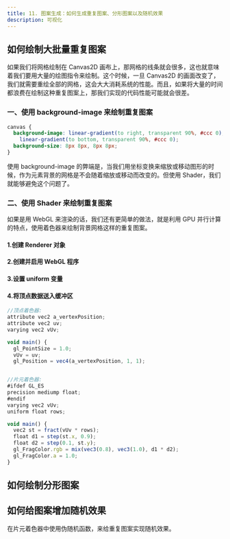 ```yaml
---
title: 11. 图案生成：如何生成重复图案、分形图案以及随机效果
description: 可视化
---
```


## 如何绘制大批量重复图案

如果我们将网格绘制在 Canvas2D 画布上，那网格的线条就会很多，这也就意味着我们要用大量的绘图指令来绘制。这个时候，一旦 Canvas2D 的画面改变了，我们就需要重绘全部的网格，这会大大消耗系统的性能。而且，如果将大量的时间都浪费在绘制这种重复图案上，那我们实现的代码性能可能就会很差。

### 一、使用 background-image 来绘制重复图案

```css
canvas {
  background-image: linear-gradient(to right, transparent 90%, #ccc 0),
    linear-gradient(to bottom, transparent 90%, #ccc 0);
  background-size: 8px 8px, 8px 8px;
}
```

使用 background-image 的弊端是，当我们用坐标变换来缩放或移动图形的时候，作为元素背景的网格是不会随着缩放或移动而改变的。但使用 Shader，我们就能够避免这个问题了。

### 二、使用 Shader 来绘制重复图案

如果是用 WebGL 来渲染的话，我们还有更简单的做法，就是利用 GPU 并行计算的特点，使用着色器来绘制背景网格这样的重复图案。

#### 1.创建 Renderer 对象

#### 2.创建并启用 WebGL 程序

#### 3.设置 uniform 变量

#### 4.将顶点数据送入缓冲区

```js
//顶点着色器:
attribute vec2 a_vertexPosition;
attribute vec2 uv;
varying vec2 vUv;

void main() {
  gl_PointSize = 1.0;
  vUv = uv;
  gl_Position = vec4(a_vertexPosition, 1, 1);


//片元着色器:
#ifdef GL_ES
precision mediump float;
#endif
varying vec2 vUv;
uniform float rows;

void main() {
  vec2 st = fract(vUv * rows);
  float d1 = step(st.x, 0.9);
  float d2 = step(0.1, st.y);
  gl_FragColor.rgb = mix(vec3(0.8), vec3(1.0), d1 * d2);
  gl_FragColor.a = 1.0;
}
```

## 如何绘制分形图案

## 如何给图案增加随机效果

在片元着色器中使用伪随机函数，来给重复图案实现随机效果。
